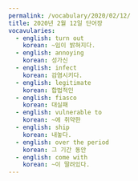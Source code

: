 ```yaml
---
permalink: /vocabulary/2020/02/12/
title: 2020년 2월 12일 단어장
vocavularies:
  - english: turn out
    korean: ~임이 밝혀지다.
  - english: annoying
    korean: 성가신
  - english: infect
    korean: 감염시키다.
  - english: legitimate
    korean: 합법적인
  - english: fiasco
    korean: 대실패
  - english: vulnerable to
    korean: ~에 취약한
  - english: ship
    korean: 내놓다.
  - english: over the period
    korean: 그 기간 동안
  - english: come with
    korean: ~이 딸려있다.
---
```

